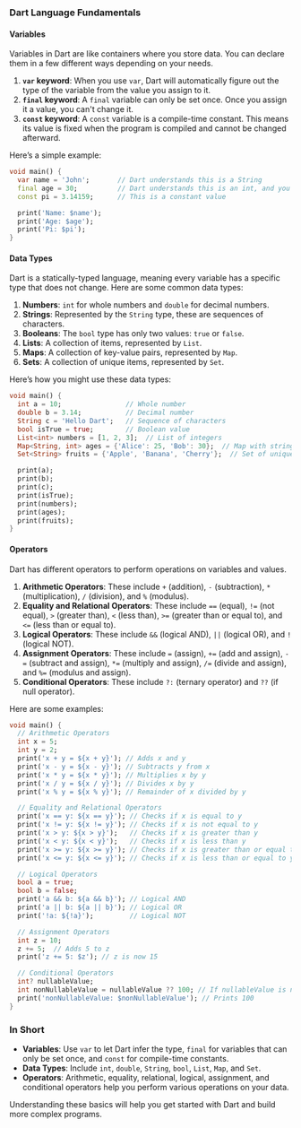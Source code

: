 ### Dart Language Fundamentals

#### Variables

Variables in Dart are like containers where you store data. You can declare them in a few different ways depending on your needs.

1. **`var` keyword**: When you use `var`, Dart will automatically figure out the type of the variable from the value you assign to it.
2. **`final` keyword**: A `final` variable can only be set once. Once you assign it a value, you can't change it.
3. **`const` keyword**: A `const` variable is a compile-time constant. This means its value is fixed when the program is compiled and cannot be changed afterward.

Here’s a simple example:

```dart
void main() {
  var name = 'John';       // Dart understands this is a String
  final age = 30;          // Dart understands this is an int, and you can't change it
  const pi = 3.14159;      // This is a constant value

  print('Name: $name');
  print('Age: $age');
  print('Pi: $pi');
}
```

#### Data Types

Dart is a statically-typed language, meaning every variable has a specific type that does not change. Here are some common data types:

1. **Numbers**: `int` for whole numbers and `double` for decimal numbers.
2. **Strings**: Represented by the `String` type, these are sequences of characters.
3. **Booleans**: The `bool` type has only two values: `true` or `false`.
4. **Lists**: A collection of items, represented by `List`.
5. **Maps**: A collection of key-value pairs, represented by `Map`.
6. **Sets**: A collection of unique items, represented by `Set`.

Here’s how you might use these data types:

```dart
void main() {
  int a = 10;                // Whole number
  double b = 3.14;           // Decimal number
  String c = 'Hello Dart';   // Sequence of characters
  bool isTrue = true;        // Boolean value
  List<int> numbers = [1, 2, 3];  // List of integers
  Map<String, int> ages = {'Alice': 25, 'Bob': 30};  // Map with string keys and int values
  Set<String> fruits = {'Apple', 'Banana', 'Cherry'};  // Set of unique strings

  print(a);
  print(b);
  print(c);
  print(isTrue);
  print(numbers);
  print(ages);
  print(fruits);
}
```

#### Operators

Dart has different operators to perform operations on variables and values.

1. **Arithmetic Operators**: These include `+` (addition), `-` (subtraction), `*` (multiplication), `/` (division), and `%` (modulus).
2. **Equality and Relational Operators**: These include `==` (equal), `!=` (not equal), `>` (greater than), `<` (less than), `>=` (greater than or equal to), and `<=` (less than or equal to).
3. **Logical Operators**: These include `&&` (logical AND), `||` (logical OR), and `!` (logical NOT).
4. **Assignment Operators**: These include `=` (assign), `+=` (add and assign), `-=` (subtract and assign), `*=` (multiply and assign), `/=` (divide and assign), and `%=` (modulus and assign).
5. **Conditional Operators**: These include `?:` (ternary operator) and `??` (if null operator).

Here are some examples:

```dart
void main() {
  // Arithmetic Operators
  int x = 5;
  int y = 2;
  print('x + y = ${x + y}'); // Adds x and y
  print('x - y = ${x - y}'); // Subtracts y from x
  print('x * y = ${x * y}'); // Multiplies x by y
  print('x / y = ${x / y}'); // Divides x by y
  print('x % y = ${x % y}'); // Remainder of x divided by y

  // Equality and Relational Operators
  print('x == y: ${x == y}'); // Checks if x is equal to y
  print('x != y: ${x != y}'); // Checks if x is not equal to y
  print('x > y: ${x > y}');   // Checks if x is greater than y
  print('x < y: ${x < y}');   // Checks if x is less than y
  print('x >= y: ${x >= y}'); // Checks if x is greater than or equal to y
  print('x <= y: ${x <= y}'); // Checks if x is less than or equal to y

  // Logical Operators
  bool a = true;
  bool b = false;
  print('a && b: ${a && b}'); // Logical AND
  print('a || b: ${a || b}'); // Logical OR
  print('!a: ${!a}');         // Logical NOT

  // Assignment Operators
  int z = 10;
  z += 5;  // Adds 5 to z
  print('z += 5: $z'); // z is now 15

  // Conditional Operators
  int? nullableValue;
  int nonNullableValue = nullableValue ?? 100; // If nullableValue is null, use 100
  print('nonNullableValue: $nonNullableValue'); // Prints 100
}
```

### In Short

- **Variables**: Use `var` to let Dart infer the type, `final` for variables that can only be set once, and `const` for compile-time constants.
- **Data Types**: Include `int`, `double`, `String`, `bool`, `List`, `Map`, and `Set`.
- **Operators**: Arithmetic, equality, relational, logical, assignment, and conditional operators help you perform various operations on your data.

Understanding these basics will help you get started with Dart and build more complex programs.
